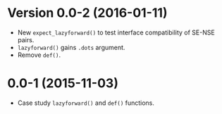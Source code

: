 Version 0.0-2 (2016-01-11)
===

- New `expect_lazyforward()` to test interface compatibility of SE-NSE pairs.
- `lazyforward()` gains `.dots` argument.
- Remove `def()`.


0.0-1 (2015-11-03)
==================

- Case study `lazyforward()` and `def()` functions.
